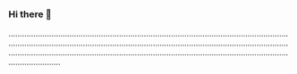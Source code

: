 ### Hi there 👋

...........................................................................................................................................................................................................................................................................................................................................................................................................